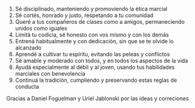 1. Sé disciplinado, manteniendo y promoviendo la ética marcial
2. Sé cortés, honrado y justo, respetando a tu comunidad
3. Queré a tus compañeros de clases como a amigos, permaneciendo unidos como iguales
4. Limitá tu codicia, sé honesto con vos mismo y con los demás
5. Entrená habitualmente y con dedicación, sin que se te olvide lo alcanzado
6. Aprendé a cultivar tu espíritu, evitando las peleas y conflictos
7. Sé amable y moderado con todos, y en todos los aspectos de la vida
8. Ayudá especialmente al débil y al joven, usando tus habilidades marciales con benevolencia
9. Continuá la tradición, cumpliendo y preservando estas reglas de conducta

Gracias a Daniel Foguelman y Uriel Jablonski por las ideas y correciones
